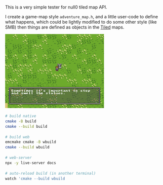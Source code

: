 This is a very simple tester for null0 tiled map API.

I create a game-map style `adventure_map.h`, and a little user-code to define what happens, which could be lightly modified to do some other style (like SMB) then things are defined as objects in the [Tiled](https://www.mapeditor.org/) maps.

![screenshot](screenshot.png)

```sh
# build native
cmake -B build
cmake --build build

# build web
emcmake cmake -B wbuild
cmake --build wbuild

# web-server
npx -y live-server docs

# auto-reload build (in another terminal)
watch 'cmake --build wbuild
```